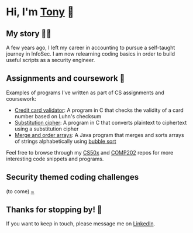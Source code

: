 # Hi, I'm [Tony](https://www.linkedin.com/in/tonykliu/) 👋
<!-- ![My picture](/profile/img/headshot-200px.jpg) -->

## My story 👨‍💻
A few years ago, I left my career in accounting to pursue a self-taught journey in InfoSec. I am now relearning coding basics in order to build useful scripts as a security engineer.

## Assignments and coursework 💭
Examples of programs I've written as part of CS assignments and coursework:
- [Credit card validator](https://github.com/reluctantHero21/cs50x/blob/main/c/credit/readme.md): A program in C that checks the validity of a card number based on Luhn's checksum
- [Substitution cipher](https://github.com/reluctantHero21/cs50x/blob/main/c/substitution/readme.md): A program in C that converts plaintext to ciphertext using a substitution cipher
- [Merge and order arrays](https://github.com/reluctantHero21/comp202/tree/main/java/array-merge-sort): A Java program that merges and sorts arrays of strings alphabetically using [bubble sort](https://www.youtube.com/watch?v=koMpGeZpu4Q)

Feel free to browse through my [CS50x](https://github.com/reluctantHero21/cs50x) and [COMP202](https://github.com/reluctantHero21/comp202) repos for more interesting code snippets and programs.

## Security themed coding challenges
(to come)
[~](https://github.com/gracenolan/Notes/blob/master/interview-study-notes-for-security-engineering.md#security-themed-coding-challenges)

## Thanks for stopping by! 🙏
If you want to keep in touch, please message me on [LinkedIn](https://www.linkedin.com/in/tonykliu/).
